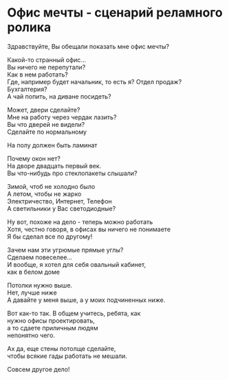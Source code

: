 # Офис мечты - сценарий реламного ролика

Здравствуйте, Вы обещали показать мне офис мечты?

Какой-то странный офис...   
Вы ничего не перепутали?  
Как в нем работать?  
Где, например будет начальник, то есть я? 
Отдел продаж?  
Бухгалтерия?  
А чай попить, на диване посидеть?  

Может, двери сделайте?   
Мне на работу через чердак лазить?  
Вы что дверей не видели?  
Сделайте по нормальному  

На полу должен быть ламинат  

Почему окон нет?  
На дворе двадцать первый век.  
Вы что-нибудь про стеклопакеты слышали?  

Зимой, чтоб не холодно было  
А летом, чтобы не жарко  
Электричество, Интернет, Телефон  
А светильники у Вас светодиодные?  

Ну вот, похоже на дело - теперь можно работать  
Хотя, честно говоря, в офисах вы ничего не понимаете  
Я бы сделал все по другому!  

Зачем нам эти угрюмые прямые углы?  
Сделаем повеселее...  
И вообще, я хотел для себя овальный кабинет,   
как в белом доме  

Потолки нужно выше.  
Нет, лучше ниже  
А давайте у меня выше, а у моих подчиненных ниже.  

Вот как-то так. В общем учитесь, ребята, как  
нужно офисы проектировать,   
а то сдаете приличным людям  
непонятно чего.  

Ах да, еще стены потолще сделайте,   
чтобы всякие гады работать не мешали.  

Совсем другое дело!  

